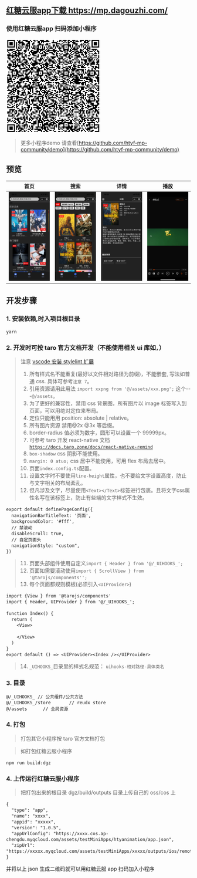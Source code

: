 ## [红糖云服app下载 https://mp.dagouzhi.com/ ](https://mp.dagouzhi.com/)

### 使用红糖云服app 扫码添加小程序

![小程序码](./public/qrcode.png)

>更多小程序demo 请查看[https://github.com/htyf-mp-community/demo](https://github.com/htyf-mp-community/demo)

## 预览

| 首页  | 搜索 | 详情 | 播放 |
| ------------- | ------------- | ------------- | ------------- |
| ![小程序码](./public/IMG_5063.PNG)  | ![小程序码](./public/IMG_5064.PNG) | ![小程序码](./public/IMG_5065.PNG)  | ![小程序码](./public/IMG_5066.PNG)  |


## 开发步骤

### 1. 安装依赖,时入项目根目录

```
yarn
```

### 2. 开发时可按 taro 官方文档开发（不能使用相关 ui 库如`,`）

> 注意
> [vscode 安装 stylelint 扩展](https://marketplace.visualstudio.com/items?itemName=stylelint.vscode-stylelint)
>
> 1. 所有样式名不能重复(最好以文件相对路径为前缀)，不能嵌套, 写法如普通 css. 具体可参考`注意 7`。
> 2. 引用资源请用此用法 `import xxpng from '@/assets/xxx.png';` 这个---`@/assets`。
> 3. 为了更好的兼容性，禁用 css 背景图，所有图片以 image 标签写入到页面，可以用绝对定位来布局。
> 4. 定位只能用用 position: absolute | relative。
> 5. 所有图片资源 禁用@2x @3x 等后缀。
> 6. border-radius 值必须为数字，圆形可以设置一个 99999px。
> 7. 可参考 taro 开发 react-native 文档 [`https://docs.taro.zone/docs/react-native-remind`](https://docs.taro.zone/docs/react-native-remind)
> 8. `box-shadow` css 阴影不能使用。
> 9. `margin: 0 atuo;` css 居中不能使用，可用 flex 布局去居中。
> 10. 页面`index.config.ts`配置。
> 11. 设置文字时不要使用`line-height`属性，也不要给文字设置高度，防止与文字相关的布局紊乱。 
> 12. 但凡涉及文字，尽量使用`<Text></Text>`标签进行包裹。且将文字css属性名写在该标签上，防止有些端的文字样式不生效。 
```
export default definePageConfig({
  navigationBarTitleText: '页面',
  backgroundColor: '#fff',
  // 禁滚动
  disableScroll: true,
  // 自定页面头
  navigationStyle: "custom",
})

```
> 11. 页面头部组件使用自定义`import { Header } from '@/_UIHOOKS_';`
> 12. 页面如需要滚动使用`import { ScrollView } from '@tarojs/components'';`
> 13. 每个页面都规则模板(必须引入`<UIProvider>`)
```
import {View } from '@tarojs/components'
import { Header, UIProvider } from '@/_UIHOOKS_';

function Index() {
  return (
    <View>
      
    </View>
  )
}
export default () => <UIProvider><Index /></UIProvider>
```
> 14. `_UIHOOKS_`目录里的样式名规范： `uihooks-相对路径-具体类名`

### 3. 目录

```
@/_UIHOOKS_ // 公共组件/公共方法
@/_UIHOOKS_/store       // reudx store
@/assets      // 全局资源 
```

### 4. 打包

> 打包其它小程序按 taro 官方文档打包

> 如打包红糖云服小程序

```
npm run build:dgz
```

### 4. 上传运行红糖云服小程序

> 把打包出来的根目录 dgz/build/outputs 目录上传自己的 oss/cos 上

```
{
  "type": "app",
  "name": "xxxx",
  "appid": "xxxxx",
  "version": "1.0.5",
  "appUrlConfig": "https://xxxx.cos.ap-chengdu.myqcloud.com/assets/testMiniApps/htyanimation/app.json",
  "zipUrl": "https://xxxxx.myqcloud.com/assets/testMiniApps/xxxxx/outputs/ios/remotes/data.dgz"
}
```

并将以上 json 生成二维码就可以用红糖云服 app 扫码加入小程序

